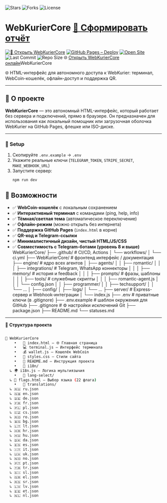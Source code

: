 ![Stars](https://img.shields.io/github/stars/Vladislav6410/WebKurierCore?style=social)
![Forks](https://img.shields.io/github/forks/Vladislav6410/WebKurierCore?style=social)
![License](https://img.shields.io/github/license/Vladislav6410/WebKurierCore)
# WebKurierCore <a class="btn-primary" href="report-ui.html">📄 Сформировать отчёт</a>
[![🚀 Открыть WebKurierCore](https://img.shields.io/badge/🚀_Открыть_WebKurierCore-0a84ff?style=for-the-badge)](https://vladislav6410.github.io/WebKurierCore/)
[![GitHub Pages – Deploy](https://github.com/vladislav6410/WebKurierCore/actions/workflows/pages.yml/badge.svg)](https://github.com/vladislav6410/WebKurierCore/actions/workflows/pages.yml)
[![Open Site](https://img.shields.io/badge/Open%20Site-Live-brightgreen)](https://vladislav6410.github.io/WebKurierCore/)
![Last Commit](https://img.shields.io/github/last-commit/vladislav6410/WebKurierCore)
![Repo Size](https://img.shields.io/github/repo-size/vladislav6410/WebKurierCore)
🌐 [Открыть WebKurierCore онлайн](https://vladislav6410.github.io/WebKurierCore/)WebKurierCore

🌐 HTML-интерфейс для автономного доступа к WebKurier: терминал, WebCoin-кошелёк, офлайн-доступ и поддержка QR.

---

## 🚀 О проекте

**WebKurierCore** — это автономный HTML-интерфейс, который работает без сервера и подключений, прямо в браузере. Он предназначен для использования как локальный помощник или загрузочная оболочка WebKurier на GitHub Pages, флешке или ISO-диске.

---
### 🔧 Setup
1. Скопируйте `.env.example` → `.env`
2. Укажите реальные ключи (`TELEGRAM_TOKEN`, `STRIPE_SECRET`, `MAKE_WEBHOOK_URL`)
3. Запустите сервер:
   ```bash
   npm run dev
## 🧩 Возможности

- ✅ **WebCoin-кошелёк** с локальным сохранением
- ✅ **Интерактивный терминал** с командами (ping, help, info)
- ✅ **Тёмная/светлая тема** (автоматическое переключение)
- ✅ **Офлайн-режим** (можно открыть без интернета)
- ✅ **Поддержка GitHub Pages** (`index.html` в корне)
- ✅ **QR-код и Telegram-ссылки**
- ✅ **Минималистичный дизайн, чистый HTML/JS/CSS**
- ✅ **Совместимость с Telegram-ботами (уровень 8 и выше)**
WebKurierCore/
├── .github/                     # CI/CD, Actions
│   └── workflows/
│       └── ci.yml
├── WebKurierCore/               # фронтенд интерфейс / документация
├── engine/                      # ядро всех агентов
│   ├── agents/
│   │   ├── romantic/
│   │   │   ├── integrations/    # Telegram, WhatsApp коннекторы
│   │   │   ├── memory/          # история и feedback
│   │   │   ├── prompts/         # фразы, шаблоны
│   │   │   ├── tools/           # служебные скрипты
│   │   │   ├── romantic-agent.js
│   │   │   └── config.json
│   │   ├── programmer/
│   │   ├── techsupport/
│   │   └── ...
│   ├── config/
│   ├── logs/
│   └── ...
├── server/                      # Express-сервер и Webhook-интеграции
│   └── index.js
├── .env                         # приватные ключи (в .gitignore)
├── .env.example                 # шаблон окружения для GitHub
├── .gitignore                   # ⚙️ настройки исключений Git
├── package.json
├── README.md
└── statuses.md
---
📂 **Структура проекта**

```bash

📂 WebKurierCore
	•	🧾 index.html — 🌐 Главная страница
	•	💻 terminal.js — Интерфейс терминала
	•	💰 wallet.js — Кошелёк WebCoin
	•	🎨 styles.css — Стили сайта
	•	📘 README.md — Инструкция проекта
	•	📁 i18n/
  ↳ 🌍 i18n.js — Логика мультиязычия
	•	📁 lang-select/
  ↳ 🚩 flags.html — Выбор языка (22 флага)
	•	📁 translations/
  ↳ 🇷🇺 ru.json
  ↳ 🇬🇧 en.json
  ↳ 🇩🇪 de.json
  ↳ 🇫🇷 fr.json
  ↳ 🇵🇱 pl.json
  ↳ 🇨🇿 cs.json
  ↳ 🇷🇴 ro.json
  ↳ 🇧🇬 bg.json
  ↳ 🇱🇹 lt.json
  ↳ 🇭🇷 hr.json
  ↳ 🇭🇺 hu.json
  ↳ 🇩🇰 da.json
  ↳ 🇪🇸 es.json
  ↳ 🇮🇹 it.json
  ↳ 🇺🇦 uk.json
  ↳ 🇳🇴 no.json
  ↳ 🇵🇹 pt.json
  ↳ 🇹🇷 tr.json
  ↳ 🇸🇮 sl.json
  ↳ 🇬🇷 el.json
  ↳ 🇷🇸 sr.json
  ↳ 🇱🇻 lv.json
  ↳ 🇪🇪 et.json
  ↳ 🇳🇱 nl.json
